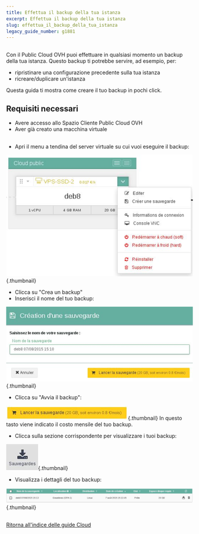 ```yaml
---
title: Effettua il backup della tua istanza
excerpt: Effettua il backup della tua istanza
slug: effettua_il_backup_della_tua_istanza
legacy_guide_number: g1881
---
```



## 
Con il Public Cloud OVH puoi effettuare in qualsiasi momento un backup della tua istanza.
Questo backup ti potrebbe servire, ad esempio, per:

- ripristinare  una configurazione precedente sulla tua istanza
- ricreare/duplicare un'istanza


Questa guida ti mostra come creare il tuo backup in pochi click.


## Requisiti necessari

- Avere accesso allo Spazio Cliente Public Cloud OVH
- Aver già creato una macchina virtuale




## 

- Apri il menu a tendina del server virtuale su cui vuoi eseguire il backup:



![](images/img_2803.jpg){.thumbnail}

- Clicca su "Crea un backup"
- Inserisci il nome del tuo backup:



![](images/img_2804.jpg){.thumbnail}

- Clicca su "Avvia il backup":



![](images/img_2805.jpg){.thumbnail}
In questo tasto viene indicato il costo mensile del tuo backup.

- Clicca sulla sezione corrispondente per visualizzare i tuoi backup:



![](images/img_2806.jpg){.thumbnail}

- Visualizza i dettagli del tuo backup:



![](images/img_2807.jpg){.thumbnail}


## 
[Ritorna all'indice delle guide Cloud]({legacy}1785)

